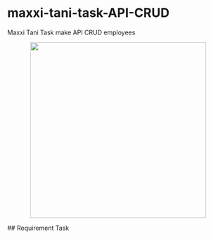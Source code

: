 # maxxi-tani-task-API-CRUD
Maxxi Tani Task make API CRUD employees
<p align="center"><a href="[https://laravel.com](https://www.google.com/url?sa=i&url=https%3A%2F%2Fglints.com%2Fid%2Fcompanies%2Fmaxxi-tani-teknologi%2Fc571fad2-5750-4989-9457-430003558237&psig=AOvVaw2BB7CcS7a3tSdo8SteZek2&ust=1690019989550000&source=images&cd=vfe&opi=89978449&ved=0CBEQjRxqFwoTCJC2-ZnFn4ADFQAAAAAdAAAAABAE)https://www.google.com/url?sa=i&url=https%3A%2F%2Fglints.com%2Fid%2Fcompanies%2Fmaxxi-tani-teknologi%2Fc571fad2-5750-4989-9457-430003558237&psig=AOvVaw2BB7CcS7a3tSdo8SteZek2&ust=1690019989550000&source=images&cd=vfe&opi=89978449&ved=0CBEQjRxqFwoTCJC2-ZnFn4ADFQAAAAAdAAAAABAE" target="_blank"><img src="https://raw.githubusercontent.com/laravel/art/master/logo-lockup/5%20SVG/2%20CMYK/1%20Full%20Color/laravel-logolockup-cmyk-red.svg" width="400"></a></p>
## Requirement Task 
